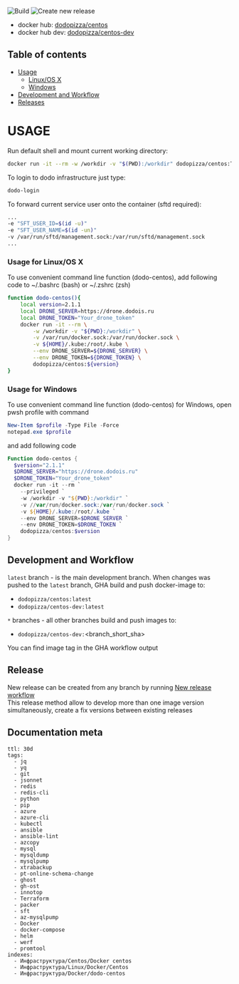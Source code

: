 ![Build](https://github.com/dodopizza/centos/workflows/Build/badge.svg?branch=latest&event=push)
![Create new release](https://github.com/dodopizza/centos/workflows/Create%20new%20release/badge.svg?event=workflow_dispatch)

* docker hub: [dodopizza/centos](https://hub.docker.com/r/dodopizza/centos)
* docker hub dev: [dodopizza/centos-dev](https://hub.docker.com/r/dodopizza/centos-dev)

## Table of contents
* [Usage](#usage)
  * [Linux/OS X](#usage-for-linuxos-x)
  * [Windows](#usage-for-windows)
* [Development and Workflow](#development-and-workflow)
* [Releases](#releases)

# USAGE

Run default shell and mount current working directory:
```bash
docker run -it --rm -w /workdir -v "$(PWD):/workdir" dodopizza/centos:TAG
```

To login to dodo infrastructure just type:
```bash
dodo-login
```

To forward current service user onto the container (sftd required):
```bash
...
-e "SFT_USER_ID=$(id -u)"
-e "SFT_USER_NAME=$(id -un)"
-v /var/run/sftd/management.sock:/var/run/sftd/management.sock
...
```

### Usage for Linux/OS X

To use convenient command line function (dodo-centos), add following code to ~/.bashrc (bash) or ~/.zshrc (zsh)
```bash
function dodo-centos(){
	local version=2.1.1
	local DRONE_SERVER=https://drone.dodois.ru
	local DRONE_TOKEN="Your_drone_token"
	docker run -it --rm \
		-w /workdir -v "${PWD}:/workdir" \
		-v /var/run/docker.sock:/var/run/docker.sock \
		-v ${HOME}/.kube:/root/.kube \
		--env DRONE_SERVER=${DRONE_SERVER} \
		--env DRONE_TOKEN=${DRONE_TOKEN} \
		dodopizza/centos:${version}
}
```

### Usage for Windows

To use convenient command line function (dodo-centos) for Windows, open pwsh profile with command
```powershell
New-Item $profile -Type File -Force
notepad.exe $profile
```

and add following code
```powershell
Function dodo-centos {
  $version="2.1.1"
  $DRONE_SERVER="https://drone.dodois.ru"
  $DRONE_TOKEN="Your_drone_token"
  docker run -it --rm `
    --privileged `
    -w /workdir -v "${PWD}:/workdir" `
    -v //var/run/docker.sock:/var/run/docker.sock `
    -v ${HOME}/.kube:/root/.kube `
    --env DRONE_SERVER=$DRONE_SERVER `
    --env DRONE_TOKEN=$DRONE_TOKEN `
    dodopizza/centos:$version
}
```

## Development and Workflow

`latest` branch - is the main development branch. When changes was pushed to the `latest` branch, GHA build and push docker-image to:
* `dodopizza/centos:latest`
* `dodopizza/centos-dev:latest`

`*` branches - all other branches build and push images to:
* `dodopizza/centos-dev:`<branch_short_sha>

You can find image tag in the GHA workflow output

## Release
New release can be created from any branch by running [New release workflow](actions?query=workflow%3A%22Create+new+release%22) \
This release method allow to develop more than one image version simultaneously, create a fix versions between existing releases


## Documentation meta

```documentation
ttl: 30d
tags:
  - jq
  - yq
  - git
  - jsonnet
  - redis
  - redis-cli
  - python
  - pip
  - azure
  - azure-cli
  - kubectl
  - ansible
  - ansible-lint
  - azcopy
  - mysql
  - mysqldump
  - mysqlpump
  - xtrabackup
  - pt-online-schema-change
  - ghost
  - gh-ost
  - innotop
  - Terraform
  - packer
  - sft
  - az-mysqlpump
  - Docker
  - docker-compose
  - helm
  - werf
  - promtool
indexes:
  - Инфраструктура/Centos/Docker centos
  - Инфраструктура/Linux/Docker/Centos
  - Инфраструктура/Docker/dodo-centos
```